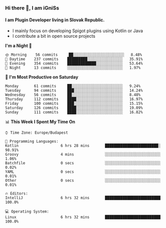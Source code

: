 ### Hi there 👋, I am iGniSs

#### I am Plugin Developer living in Slovak Republic.
- I mainly focus on developing Spigot plugins using Kotlin or Java
- I contribute a bit in open source projects

<!--START_SECTION:waka-->
**I'm a Night 🦉** 

```text
🌞 Morning    56 commits     ██░░░░░░░░░░░░░░░░░░░░░░░   8.48% 
🌆 Daytime    237 commits    █████████░░░░░░░░░░░░░░░░   35.91% 
🌃 Evening    354 commits    █████████████░░░░░░░░░░░░   53.64% 
🌙 Night      13 commits     ░░░░░░░░░░░░░░░░░░░░░░░░░   1.97%

```
📅 **I'm Most Productive on Saturday** 

```text
Monday       61 commits     ██░░░░░░░░░░░░░░░░░░░░░░░   9.24% 
Tuesday      94 commits     ███░░░░░░░░░░░░░░░░░░░░░░   14.24% 
Wednesday    56 commits     ██░░░░░░░░░░░░░░░░░░░░░░░   8.48% 
Thursday     112 commits    ████░░░░░░░░░░░░░░░░░░░░░   16.97% 
Friday       100 commits    ███░░░░░░░░░░░░░░░░░░░░░░   15.15% 
Saturday     126 commits    ████░░░░░░░░░░░░░░░░░░░░░   19.09% 
Sunday       111 commits    ████░░░░░░░░░░░░░░░░░░░░░   16.82%

```


📊 **This Week I Spent My Time On** 

```text
⌚︎ Time Zone: Europe/Budapest

💬 Programming Languages: 
Kotlin                   6 hrs 28 mins       ████████████████████████░   98.91% 
Groovy                   4 mins              ░░░░░░░░░░░░░░░░░░░░░░░░░   1.06% 
Batchfile                0 secs              ░░░░░░░░░░░░░░░░░░░░░░░░░   0.02% 
YAML                     0 secs              ░░░░░░░░░░░░░░░░░░░░░░░░░   0.01% 
Other                    0 secs              ░░░░░░░░░░░░░░░░░░░░░░░░░   0.01%

🔥 Editors: 
IntelliJ                 6 hrs 32 mins       █████████████████████████   100.0%

💻 Operating System: 
Linux                    6 hrs 32 mins       █████████████████████████   100.0%

```


<!--END_SECTION:waka-->
